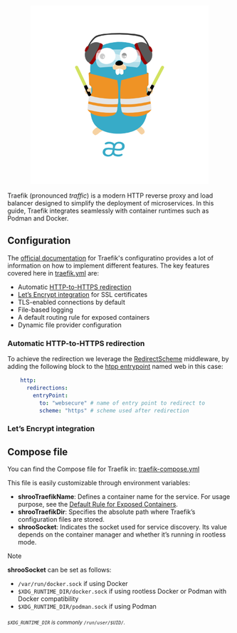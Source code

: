 <p align="center">
<img height="400" title="Traefik" src="/assets/img/traefik.logo-dark.png" alt="">
</p>

Traefik (pronounced *traffic*) is a modern HTTP reverse proxy and load balancer designed to simplify the deployment of microservices. In this guide, Traefik integrates seamlessly with container runtimes such as Podman and Docker.

## Configuration 

The [official documentation](https://doc.traefik.io/traefik/getting-started/configuration-overview/) for Traefik's configuratino provides a lot of information on how to implement different features.
The key features covered here in [traefik.yml](/services/traefik/traefik.yml) are:

- Automatic [HTTP-to-HTTPS redirection](#automatic-http-to-https-redirection)
- [Let’s Encrypt integration](lets-encrypt-integration) for SSL certificates
- TLS-enabled connections by default
- File-based logging
- A default routing rule for exposed containers
- Dynamic file provider configuration


### Automatic HTTP-to-HTTPS redirection

To achieve the redirection we leverage the [RedirectScheme](https://doc.traefik.io/traefik/middlewares/http/redirectscheme/) middleware, by adding the following block to the [htpp entrypoint](https://github.com/BDIFluky/shroobada_beta/blob/e1eeb406d7dee286976fd818299a091ca785f7ca/services/traefik/traefik.yml#L12-L18) named web in this case:
```yaml
    http:
      redirections:
        entryPoint:
          to: "websecure" # name of entry point to redirect to
          scheme: "https" # scheme used after redirection
```

### Let’s Encrypt integration



## Compose file

You can find the Compose file for Traefik in: [traefik-compose.yml](/services/traefik/traefik-compose.yml)

This file is easily customizable through environment variables:

- **shrooTraefikName**: Defines a container name for the service. For usage purpose, see the [Default Rule for Exposed Containers](default-rule-for-exposed-containers).
- **shrooTraefikDir**: Specifies the absolute path where Traefik’s configuration files are stored.
- **shrooSocket**: Indicates the socket used for service discovery. Its value depends on the container manager and whether it’s running in rootless mode.

> [!NOTE]  
> **shrooSocket** can be set as follows:
> - `/var/run/docker.sock` if using Docker
> - `$XDG_RUNTIME_DIR/docker.sock` if using rootless Docker or Podman with Docker compatibility
> - `$XDG_RUNTIME_DIR/podman.sock` if using Podman
>
> <sub>*`$XDG_RUNTIME_DIR` is commonly `/run/user/$UID/`.*</sub>




